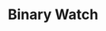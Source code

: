---
title: "Binary Watch"
description: "Turn your Micro:bit into a watch that displays the current time in binary format. This project was created in the Makecode editor using block code as an activity for the NWCCD Software Development Camp."
pubDate: "Fall 2023"
heroImage: "/binary-watch.png"
badge: "Web Dev"
url: "https://makecode.microbit.org/S04530-51197-92310-83211"
tags: ["Block code"]
link_text: "See the code"
---